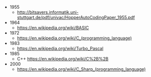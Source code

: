 * 1955
  * http://bitsavers.informatik.uni-stuttgart.de/pdf/univac/HopperAutoCodingPaper_1955.pdf 
* 1964
  * https://en.wikipedia.org/wiki/BASIC
* 1972
  * https://en.wikipedia.org/wiki/C_(programming_language)
* 1983
  * https://en.wikipedia.org/wiki/Turbo_Pascal
* 1985
  * C++ https://en.wikipedia.org/wiki/C%2B%2B
* 2000
  * https://en.wikipedia.org/wiki/C_Sharp_(programming_language)
